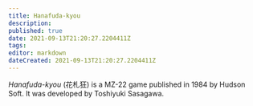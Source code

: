 ```yaml
---
title: Hanafuda-kyou
description: 
published: true
date: 2021-09-13T21:20:27.2204411Z 
tags: 
editor: markdown
dateCreated: 2021-09-13T21:20:27.2204411Z
---
```

_Hanafuda-kyou_ (<span lang='ja'>花札狂</span>) is a MZ-22 game published in 1984 by Hudson Soft.
It was developed by Toshiyuki Sasagawa.
